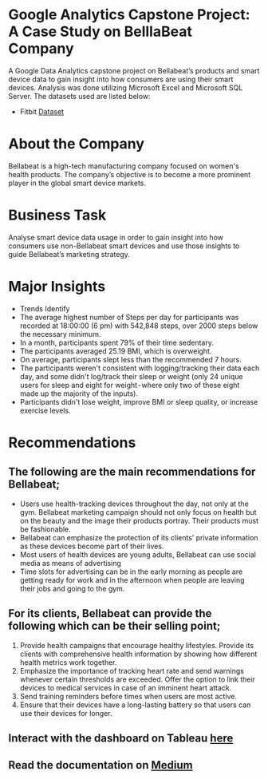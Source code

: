 # Google Analytics Capstone Project: A Case Study on BelllaBeat Company
A Google Data Analytics capstone project on Bellabeat’s products and smart device data to gain insight into how consumers are using their smart devices. Analysis was done utilizing Microsoft Excel and Microsoft SQL Server.
The datasets used are listed below:

- Fitbit [Dataset](https://www.kaggle.com/datasets/arashnic/fitbit)

  
# About the Company
Bellabeat is a high-tech manufacturing company focused on women's health products. The company’s objective is to become a more prominent player in the global smart device markets.

# Business Task
Analyse smart device data usage in order to gain insight into how consumers use non-Bellabeat smart devices and use those insights to guide Bellabeat’s marketing strategy.

# Major Insights
- Trends Identify
- The average highest number of Steps per day for participants was recorded at 18:00:00 (6 pm) with 542,848 steps, over 2000 steps below the necessary minimum.
- In a month, participants spent 79% of their time sedentary.
- The participants averaged 25.19 BMI, which is overweight.
- On average, participants slept less than the recommended 7 hours.
- The participants weren't consistent with logging/tracking their data each day, and some didn't log/track their sleep or weight (only 24 unique users for sleep and eight for weight - where only two of these eight made up the majority of the inputs).
- Participants didn't lose weight, improve BMI or sleep quality, or increase exercise levels.
  
# Recommendations
## The following are the main recommendations for Bellabeat;

- Users use health-tracking devices throughout the day, not only at the gym. Bellabeat marketing campaign should not only focus on health but on the beauty and the image their products portray. Their products must be fashionable.
- Bellabeat can emphasize the protection of its clients’ private information as these devices become part of their lives.
- Most users of health devices are young adults, Bellabeat can use social media as means of advertising
- Time slots for advertising can be in the early morning as people are getting ready for work and in the afternoon when people are leaving their jobs and going to the gym.
  
## For its clients, Bellabeat can provide the following which can be their selling point;

1. Provide health campaigns that encourage healthy lifestyles. Provide its clients with comprehensive health information by showing how different health metrics work together.
2. Emphasize the importance of tracking heart rate and send warnings whenever certain thresholds are exceeded. Offer the option to link their devices to medical services in case of an imminent heart attack.
3. Send training reminders before times when users are most active.
4. Ensure that their devices have a long-lasting battery so that users can use their devices for longer.

## Interact with the dashboard on Tableau [here](https://public.tableau.com/app/profile/afolasayo.ojediran/viz/Book1_16878098795310/Dashboard1?publish=yes)

## Read the documentation on [Medium](https://medium.com/p/70e64e339ccc/edit)
